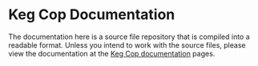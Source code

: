# Keg Cop Documentation

The documentation here is a source file repository that is compiled into a readable format. Unless you intend to work with the source files, please view the documentation at the [Keg Cop documentation](https://docs.kegcop.com) pages.
